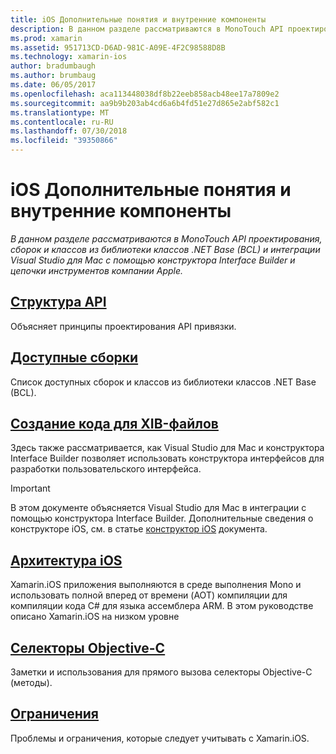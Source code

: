 ```yaml
---
title: iOS Дополнительные понятия и внутренние компоненты
description: В данном разделе рассматриваются в MonoTouch API проектирования, сборок и классов из библиотеки классов .NET Base (BCL) и интеграции Visual Studio для Mac с помощью конструктора Interface Builder и цепочки инструментов компании Apple.
ms.prod: xamarin
ms.assetid: 951713CD-D6AD-981C-A09E-4F2C98588D8B
ms.technology: xamarin-ios
author: bradumbaugh
ms.author: brumbaug
ms.date: 06/05/2017
ms.openlocfilehash: aca113448038df8b22eeb858acb48ee17a7809e2
ms.sourcegitcommit: aa9b9b203ab4cd6a6b4fd51e27d865e2abf582c1
ms.translationtype: MT
ms.contentlocale: ru-RU
ms.lasthandoff: 07/30/2018
ms.locfileid: "39350866"
---
```

# <a name="ios-advanced-concepts-and-internals"></a>iOS Дополнительные понятия и внутренние компоненты

_В данном разделе рассматриваются в MonoTouch API проектирования, сборок и классов из библиотеки классов .NET Base (BCL) и интеграции Visual Studio для Mac с помощью конструктора Interface Builder и цепочки инструментов компании Apple._

##  <a name="api-designiosinternalsapi-designindexmd"></a>[Структура API](~/ios/internals/api-design/index.md)

Объясняет принципы проектирования API привязки.

##  <a name="available-assembliescross-platforminternalsavailable-assembliesmd"></a>[Доступные сборки](~/cross-platform/internals/available-assemblies.md)

Список доступных сборок и классов из библиотеки классов .NET Base (BCL).

##  <a name="xib-code-generationiosinternalsxib-code-generationmd"></a>[Создание кода для XIB-файлов](~/ios/internals/xib-code-generation.md)

Здесь также рассматривается, как Visual Studio для Mac и конструктора Interface Builder позволяет использовать конструктора интерфейсов для разработки пользовательского интерфейса.

> [!IMPORTANT]
> В этом документе объясняется Visual Studio для Mac в интеграции с помощью конструктора Interface Builder. Дополнительные сведения о конструкторе iOS, см. в статье [конструктор iOS](~/ios/user-interface/designer/index.md) документа.

##  <a name="ios-architectureiosinternalsarchitecturemd"></a>[Архитектура iOS](~/ios/internals/architecture.md)

Xamarin.iOS приложения выполняются в среде выполнения Mono и использовать полной вперед от времени (AOT) компиляции для компиляции кода C# для языка ассемблера ARM. В этом руководстве описано Xamarin.iOS на низком уровне

##  <a name="objective-c-selectorsiosinternalsobjective-c-selectorsmd"></a>[Селекторы Objective-C](~/ios/internals/objective-c-selectors.md)

Заметки и использования для прямого вызова селекторы Objective-C (методы).

##  <a name="limitationslimitationsmd"></a>[Ограничения](limitations.md)

Проблемы и ограничения, которые следует учитывать с Xamarin.iOS.